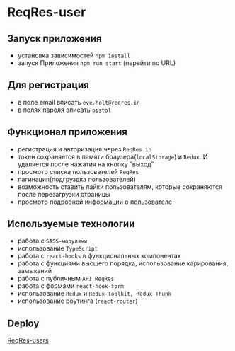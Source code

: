 # ReqRes-user


## Запуск приложения
-   установка зависимостей `npm install`
-   запуск Приложения `npm run start` (перейти по URL)


## Для регистрация
- в поле email вписать `eve.holt@reqres.in`
- в полях пароля вписать `pistol`


## Функционал приложения
-   регистрация и авторизация через `ReqRes.in`
-   токен сохраняется в памяти браузера(`localStorage`) и `Redux`. И удаляется после нажатия на кнопку “выход”
-   просмотр списка пользователей `ReqRes`
-   пагинация(подгруздка пользователей)
-   возможность ставить лайки пользователям, которые сохраняются  после перезагрузки страницы
-   просмотр подробной информации о пользователе


## Используемые технологии
-   работа с `SASS-модулями`
-   использование `TypeScript`
-   работа с `react-hooks` в функциональных компонентах
-   работа с функциями высшего порядка, использование карирования, замыканий
-   работа с публичным `API ReqRes`
-   работа с формами `react-hook-form`
-   использование `Redux` и `Redux-Toolkit, Redux-Thunk`
-   использование роутинга (`react-router`)



## Deploy
[def]:https://narek-karapetyan1993.github.io/ReqRes-users/  "https://narek-karapetyan1993.github.io/ReqRes-users/"

[ReqRes-users][def]
